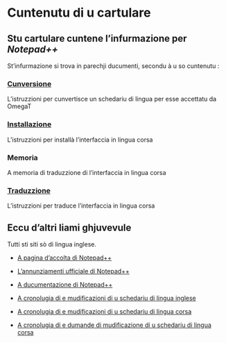 # Cuntenutu di u cartulare

## Stu cartulare cuntene l’infurmazione per _Notepad++_

St’infurmazione si trova in parechji ducumenti, secondu à u so cuntenutu :

### [__Cunversione__](https://github.com/Patriccollu/Lingua_Corsa-Infurmatica/blob/master/Prughjetti/Notepad%2B%2B/Cunversione.md)
L’istruzzioni per cunvertisce un schedariu di lingua per esse accettatu da OmegaT
### [__Installazione__](https://github.com/Patriccollu/Lingua_Corsa-Infurmatica/blob/master/Prughjetti/Notepad%2B%2B/Installazione.md)  
L’istruzzioni per installà l’interfaccia in lingua corsa
### __Memoria__
A memoria di traduzzione di l’interfaccia in lingua corsa
### [__Traduzzione__](https://github.com/Patriccollu/Lingua_Corsa-Infurmatica/blob/master/Prughjetti/Notepad%2B%2B/Traduzzione.md)
L’istruzzioni per traduce l’interfaccia in lingua corsa

## Eccu d’altri liami ghjuvevule
Tutti sti siti sò di lingua inglese.

- [A pagina d’accolta di Notepad++](https://notepad-plus-plus.org/)

- [L’annunziamenti ufficiale di Notepad++](https://community.notepad-plus-plus.org/category/1/announcements)

- [A ducumentazione di Notepad++](https://npp-user-manual.org/)

- [A cronolugia di e mudificazioni di u schedariu di lingua inglese](https://github.com/notepad-plus-plus/notepad-plus-plus/commits/master/PowerEditor/installer/nativeLang/english.xml)

- [A cronolugia di e mudificazioni di u schedariu di lingua corsa](https://github.com/notepad-plus-plus/notepad-plus-plus/commits/master/PowerEditor/installer/nativeLang/corsican.xml)

- [A cronolugia di e dumande di mudificazione di u schedariu di lingua corsa](https://github.com/notepad-plus-plus/notepad-plus-plus/pulls?utf8=%E2%9C%93&q=is%3Apr+corsican)
